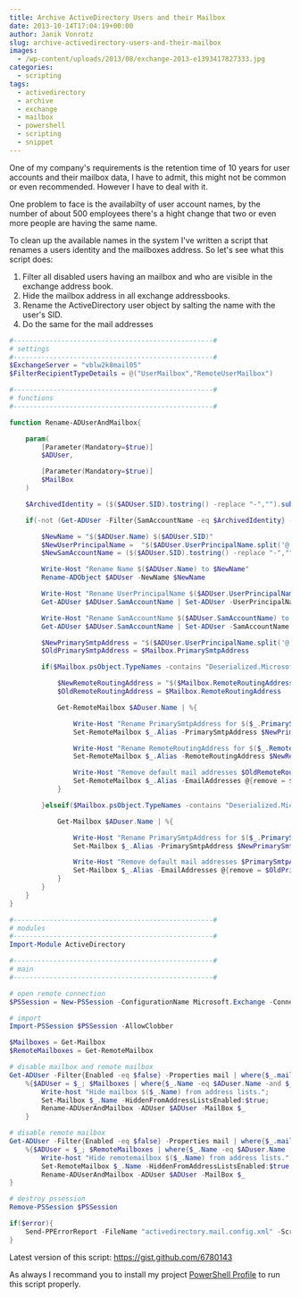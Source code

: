 ```yaml
---
title: Archive ActiveDirectory Users and their Mailbox
date: 2013-10-14T17:04:19+00:00
author: Janik Vonrotz
slug: archive-activedirectory-users-and-their-mailbox
images:
  - /wp-content/uploads/2013/08/exchange-2013-e1393417827333.jpg
categories:
  - scripting
tags:
  - activedirectory
  - archive
  - exchange
  - mailbox
  - powershell
  - scripting
  - snippet
---
```

One of my company's requirements is the retention time of 10 years for user accounts and their mailbox data, I have to admit, this might not be common or even recommended.
However I have to deal with it.

One problem to face is the availabilty of user account names, by the number of about 500 employees there's a hight change that two or even more people are having the same name.

To clean up the available names in the system I've written a script that renames a users identity and the mailboxes address.
So let's see what this script does:

<!--more-->

<ol>
    <li>Filter all disabled users having an mailbox and who are visible in the exchange address book.</li>
    <li>Hide the mailbox address in all exchange addressbooks.</li>
    <li>Rename the ActiveDirectory user object by salting the name with the user's SID.</li>
    <li>Do the same for the mail addresses</li>
</ol>

```powershell
#--------------------------------------------------#
# settings
#--------------------------------------------------#
$ExchangeServer = "vblw2k8mail05"
$FilterRecipientTypeDetails = @("UserMailbox","RemoteUserMailbox")

#--------------------------------------------------#
# functions
#--------------------------------------------------#

function Rename-ADUserAndMailbox{

    param(
        [Parameter(Mandatory=$true)]
        $ADUser,

        [Parameter(Mandatory=$true)]
        $MailBox
    )

    $ArchivedIdentity = ($($ADUser.SID).tostring() -replace "-","").substring(20)

    if(-not (Get-ADUser -Filter{SamAccountName -eq $ArchivedIdentity} -ErrorAction SilentlyContinue)){

        $NewName = "$($ADUser.Name) $($ADUser.SID)"
        $NewUserPrincipalName =  "$($ADUser.UserPrincipalName.split('@')[0]) $($ADUser.SID)@$($ADUser.UserPrincipalName.split('@')[1])"
        $NewSamAccountName = ($($ADUser.SID).tostring() -replace "-","").substring(20)

        Write-Host "Rename Name $($ADUser.Name) to $NewName"
        Rename-ADObject $ADUser -NewName $NewName

        Write-Host "Rename UserPrincipalName $($ADUser.UserPrincipalName) to $NewUserPrincipalName"
        Get-ADUser $ADUser.SamAccountName | Set-ADUser -UserPrincipalName $NewUserPrincipalName -Description "archived"

        Write-Host "Rename SamAccountName $($ADUser.SamAccountName) to $NewSamAccountName"
        Get-ADUser $ADUser.SamAccountName | Set-ADUser -SamAccountName $NewSamAccountName

        $NewPrimarySmtpAddress = "$($ADUser.UserPrincipalName.split('@')[0])$($ADUser.SID)@$($ADUser.UserPrincipalName.split('@')[1])" -replace "-",""
        $OldPrimarySmtpAddress = $Mailbox.PrimarySmtpAddress

        if($Mailbox.psObject.TypeNames -contains "Deserialized.Microsoft.Exchange.Data.Directory.Management.RemoteMailbox"){

            $NewRemoteRoutingAddress = "$($Mailbox.RemoteRoutingAddress.split("@")[0])$($ADUser.SID)@$($Mailbox.RemoteRoutingAddress.split("@")[1])" -replace "-",""
            $OldRemoteRoutingAddress = $Mailbox.RemoteRoutingAddress

            Get-RemoteMailbox $ADuser.Name | %{

                Write-Host "Rename PrimarySmtpAddress for $($_.PrimarySmtpAddress) to $NewPrimarySmtpAddress"
                Set-RemoteMailbox $_.Alias -PrimarySmtpAddress $NewPrimarySmtpAddress;

                Write-Host "Rename RemoteRoutingAddress for $($_.RemoteRoutingAddress) to $NewRemoteRoutingAddress"
                Set-RemoteMailbox $_.Alias -RemoteRoutingAddress $NewRemoteRoutingAddress

                Write-Host "Remove default mail addresses $OldRemoteRoutingAddress, $PrimarySmtpAddress on $($_.Alias)"
                Set-RemoteMailbox $_.Alias -EmailAddresses @{remove = $OldRemoteRoutingAddress, $OldPrimarySmtpAddress}
            }

        }elseif($Mailbox.psObject.TypeNames -contains "Deserialized.Microsoft.Exchange.Data.Directory.Management.Mailbox"){

            Get-Mailbox $ADuser.Name | %{

                Write-Host "Rename PrimarySmtpAddress for $($_.PrimarySmtpAddress) to $NewPrimarySmtpAddress"
                Set-Mailbox $_.Alias -PrimarySmtpAddress $NewPrimarySmtpAddress

                Write-Host "Remove default mail addresses $PrimarySmtpAddress on $($Mailbox.Alias)"
                Set-Mailbox $_.Alias -EmailAddresses @{remove = $OldPrimarySmtpAddress}
            }
        }
    }
}

#--------------------------------------------------#
# modules
#--------------------------------------------------#
Import-Module ActiveDirectory

#--------------------------------------------------#
# main
#--------------------------------------------------#

# open remote connection
$PSSession = New-PSSession -ConfigurationName Microsoft.Exchange -ConnectionUri "https://$ExchangeServer/PowerShell/" -Authentication Kerberos

# import
Import-PSSession $PSSession -AllowClobber

$Mailboxes = Get-Mailbox
$RemoteMailboxes = Get-RemoteMailbox

# disable mailbox and remote mailbox
Get-ADUser -Filter{Enabled -eq $false} -Properties mail | where{$_.mail -ne $null} |
    %{$ADUser = $_; $Mailboxes | where{$_.Name -eq $ADuser.Name -and $_.HiddenFromAddressListsEnabled -eq $false -and $FilterRecipientTypeDetails -contains $_.RecipientTypeDetails}} |%{
        Write-host "Hide mailbox $($_.Name) from address lists.";
        Set-Mailbox $_.Name -HiddenFromAddressListsEnabled:$true;
        Rename-ADUserAndMailbox -ADUser $ADUser -MailBox $_
    }

# disable remote mailbox
Get-ADUser -Filter{Enabled -eq $false} -Properties mail | where{$_.mail -ne $null} |
    %{$ADUser = $_; $RemoteMailboxes | where{$_.Name -eq $ADuser.Name -and $_.HiddenFromAddressListsEnabled -eq $false -and $FilterRecipientTypeDetails -contains $_.RecipientTypeDetails}} | %{
        Write-host "Hide remotemailbox $($_.Name) from address lists.";
        Set-RemoteMailbox $_.Name -HiddenFromAddressListsEnabled:$true;
        Rename-ADUserAndMailbox -ADUser $ADUser -MailBox $_
}

# destroy pssession
Remove-PSSession $PSSession

if($error){
    Send-PPErrorReport -FileName "activedirectory.mail.config.xml" -ScriptName $MyInvocation.InvocationName
}

```

Latest version of this script: <a href="https://gist.github.com/6780143" target="_blank">https://gist.github.com/6780143</a>

As always I recommand you to install my project <a href="https://github.com/janikvonrotz/Powershell-Profile" target="_blank">PowerShell Profile</a> to run this script properly.